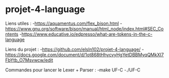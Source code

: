 # projet-4-language

Liens utiles :
    -https://aquamentus.com/flex_bison.html
    -https://www.gnu.org/software/bison/manual/html_node/index.html#SEC_Contents
    -https://www.educative.io/edpresso/what-are-tokens-in-the-c-language

Liens du projet :
    -https://github.com/elsIn102/projet-4-language/
    -https://docs.google.com/document/d/1ot868tHhycvyHgYetDBBMyqQMkXI7FbYtb_O7Msvwcw/edit

Commandes pour lancer le Lexer + Parser :
    -make UF-C
    -./UF-C
